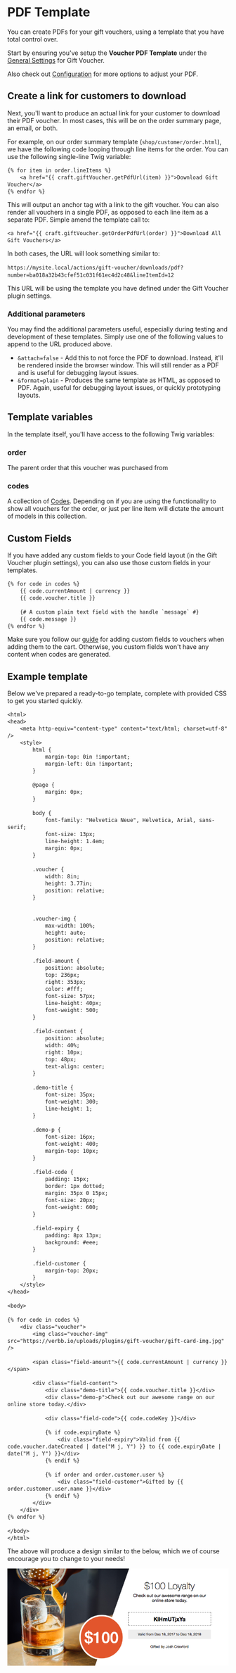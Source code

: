 # PDF Template

You can create PDFs for your gift vouchers, using a template that you have total control over.

Start by ensuring you've setup the **Voucher PDF Template** under the [General Settings](docs:get-started/installation-setup) for Gift Voucher.

Also check out [Configuration](docs:get-started/configuration) for more options to adjust your PDF.

## Create a link for customers to download

Next, you'll want to produce an actual link for your customer to download their PDF voucher. In most cases, this will be on the order summary page, an email, or both.

For example, on our order summary template (`shop/customer/order.html`), we have the following code looping through line items for the order. You can use the following single-line Twig variable:

```twig
{% for item in order.lineItems %}
    <a href="{{ craft.giftVoucher.getPdfUrl(item) }}">Download Gift Voucher</a>
{% endfor %}
```

This will output an anchor tag with a link to the gift voucher. You can also render all vouchers in a single PDF, as opposed to each line item as a separate PDF. Simple amend the template call to:

```twig
<a href="{{ craft.giftVoucher.getOrderPdfUrl(order) }}">Download All Gift Vouchers</a>
```

In both cases, the URL will look something similar to:

`https://mysite.local/actions/gift-voucher/downloads/pdf?number=ba018a32b43cfef51c031f61ec4d2c48&lineItemId=12`

This URL will be using the template you have defined under the Gift Voucher plugin settings.

### Additional parameters

You may find the additional parameters useful, especially during testing and development of these templates. Simply use one of the following values to append to the URL produced above.

- `&attach=false` - Add this to not force the PDF to download. Instead, it'll be rendered inside the browser window. This will still render as a PDF and is useful for debugging layout issues.
- `&format=plain` - Produces the same template as HTML, as opposed to PDF. Again, useful for debugging layout issues, or quickly prototyping layouts.

## Template variables

In the template itself, you'll have access to the following Twig variables:

### order

The parent order that this voucher was purchased from

### codes

A collection of [Codes](docs:developers/code). Depending on if you are using the functionality to show all vouchers for the order, or just per line item will dictate the amount of models in this collection.

## Custom Fields

If you have added any custom fields to your Code field layout (in the Gift Voucher plugin settings), you can also use those custom fields in your templates.

```twig
{% for code in codes %}
    {{ code.currentAmount | currency }}
    {{ code.voucher.title }}

    {# A custom plain text field with the handle `message` #}
    {{ code.message }}
{% endfor %}
```

Make sure you follow our [guide](docs:template-guides/single-voucher) for adding custom fields to vouchers when adding them to the cart. Otherwise, you custom fields won't have any content when codes are generated.

## Example template

Below we've prepared a ready-to-go template, complete with provided CSS to get you started quickly.

```twig
<html>
<head>
    <meta http-equiv="content-type" content="text/html; charset=utf-8" />
    <style>
        html {
            margin-top: 0in !important;
            margin-left: 0in !important;
        }

        @page {
            margin: 0px;
        }

        body {
            font-family: "Helvetica Neue", Helvetica, Arial, sans-serif;
            font-size: 13px;
            line-height: 1.4em;
            margin: 0px;
        }

        .voucher {
            width: 8in;
            height: 3.77in;
            position: relative;
        }


        .voucher-img {
            max-width: 100%;
            height: auto;
            position: relative;
        }

        .field-amount {
            position: absolute;
            top: 236px;
            right: 353px;
            color: #fff;
            font-size: 57px;
            line-height: 40px;
            font-weight: 500;
        }

        .field-content {
            position: absolute;
            width: 40%;
            right: 10px;
            top: 48px;
            text-align: center;
        }

        .demo-title {
            font-size: 35px;
            font-weight: 300;
            line-height: 1;
        }

        .demo-p {
            font-size: 16px;
            font-weight: 400;
            margin-top: 10px;
        }

        .field-code {
            padding: 15px;
            border: 1px dotted;
            margin: 35px 0 15px;
            font-size: 20px;
            font-weight: 600;
        }

        .field-expiry {
            padding: 8px 13px;
            background: #eee;
        }

        .field-customer {
            margin-top: 20px;
        }
    </style>
</head>

<body>

{% for code in codes %}
    <div class="voucher">
        <img class="voucher-img" src="https://verbb.io/uploads/plugins/gift-voucher/gift-card-img.jpg" />

        <span class="field-amount">{{ code.currentAmount | currency }}</span>

        <div class="field-content">
            <div class="demo-title">{{ code.voucher.title }}</div>
            <div class="demo-p">Check out our awesome range on our online store today.</div>

            <div class="field-code">{{ code.codeKey }}</div>

            {% if code.expiryDate %}
                <div class="field-expiry">Valid from {{ code.voucher.dateCreated | date("M j, Y") }} to {{ code.expiryDate | date("M j, Y") }}</div>
            {% endif %}

            {% if order and order.customer.user %}
                <div class="field-customer">Gifted by {{ order.customer.user.name }}</div>
            {% endif %}
        </div>
    </div>
{% endfor %}

</body>
</html>
```

The above will produce a design similar to the below, which we of course encourage you to change to your needs!

![Voucher Demo](/docs/screenshots/voucher-demo.png)
